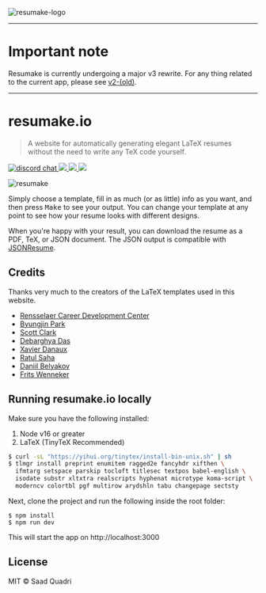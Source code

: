 ![resumake-logo](https://i.imgur.com/Y4JmhrV.png)

---

# Important note

Resumake is currently undergoing a major v3 rewrite. For any thing related to the current app, please see [v2-(old)](https://github.com/saadq/resumake.io/tree/v2-(old)).

---

# resumake.io

> A website for automatically generating elegant LaTeX resumes without the need to write any TeX code yourself.

<a href="https://discord.gg/UYygFCF">
  <img src="https://img.shields.io/badge/chat-discord-blue?style=flat&logo=discord" alt="discord chat">
</a>
<a href="https://opencollective.com/resumake/donate">
  <img src="https://img.shields.io/badge/donate-$-ff69b4.svg?maxAge=2592000">
</a>
<a href="#backers">
  <img src="https://opencollective.com/resumake/backers/badge.svg">
</a>
<a href="#sponsors">
  <img src="https://opencollective.com/resumake/sponsors/badge.svg">
</a>

![resumake](https://i.imgur.com/QUoFVmG.png)

Simply choose a template, fill in as much (or as little) info as you want, and then press <kbd>Make</kbd> to see your output. You can change your template at any point to see how your resume looks with different designs.

When you're happy with your result, you can download the resume as a PDF, TeX, or JSON document. The JSON output is compatible with [JSONResume](https://jsonresume.org).

## Credits
Thanks very much to the creators of the LaTeX templates used in this website.

* [Rensselaer Career Development Center](https://www.rpi.edu/dept/arc/training/latex/resumes/)
* [Byungjin Park](https://github.com/posquit0)
* [Scott Clark](https://github.com/sc932)
* [Debarghya Das](https://github.com/deedy)
* [Xavier Danaux](https://github.com/xdanaux)
* [Ratul Saha](https://github.com/RatulSaha)
* [Daniil Belyakov](https://github.com/dnl-blkv)
* [Frits Wenneker](https://www.overleaf.com/latex/templates/your-new-cv/xqzhcmqkqrtw)

## Running resumake.io locally

Make sure you have the following installed:
1. Node v16 or greater
2. LaTeX (TinyTeX Recommended)
```sh
$ curl -sL "https://yihui.org/tinytex/install-bin-unix.sh" | sh
$ tlmgr install preprint enumitem ragged2e fancyhdr xifthen \
  ifmtarg setspace parskip tocloft titlesec textpos babel-english \
  isodate substr xltxtra realscripts hyphenat microtype koma-script \
  moderncv colortbl pgf multirow arydshln tabu changepage sectsty
```

Next, clone the project and run the following inside the root folder:
```
$ npm install
$ npm run dev
```

This will start the app on http://localhost:3000

## License
MIT © Saad Quadri
